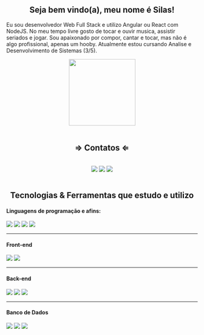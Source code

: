  <div>
  <h2 align="center">Seja bem vindo(a), meu nome é Silas!</h2>
  <p>Eu sou desenvolvedor Web Full Stack e utilizo Angular ou React com NodeJS. No meu tempo livre gosto de tocar e ouvir musica, assistir seriados e jogar. Sou apaixonado por compor, cantar e tocar, mas não é  algo profissional, apenas um hooby. Atualmente estou cursando Analise e Desenvolvimento de Sistemas (3/5).</p>
  <div>
 <div align="center">
    <img height="175em" src="https://github-readme-stats.vercel.app/api?username=SilasSousadeJesus&show_icons=true&theme=radical">
</div>
  
  <br>
 
   <h2 align="center"> &rArr; Contatos &lArr;</h2>
<div style="display: inline_block" align="center"><br>
  <a href="https://www.instagram.com/silassousadev/" target="_blank"><img src="https://img.shields.io/badge/-Instagram-%23E4405F?style=for-the-badge&logo=instagram&logoColor=white" target="_blank"></a> 
  <a href = "mailto:silassousadejesus@gmail.com"><img src="https://img.shields.io/badge/-Gmail-%23333?style=for-the-badge&logo=gmail&logoColor=white" target="_blank"></a>
  <a href="https://www.linkedin.com/in/silassousadejesus/" target="_blank"><img src="https://img.shields.io/badge/-LinkedIn-%230077B5?style=for-the-badge&logo=linkedin&logoColor=white" target="_blank"></a> 
  </div><br> 
</div>

  <h2 align="center"> Tecnologias & Ferramentas que estudo e utilizo</h2>

  <div>
    <h4>Linguagens de programação e afins:</h4>
    <img src="https://img.shields.io/badge/JavaScript-F7DF1E?style=for-the-badge&logo=javascript&logoColor=black" >
    <img src="https://img.shields.io/badge/CSS3-1572B6?style=for-the-badge&logo=css3&logoColor=white" >
    <img src="https://img.shields.io/badge/HTML5-E34F26?style=for-the-badge&logo=html5&logoColor=white" >
    <img src="https://img.shields.io/badge/TypeScript-007ACC?style=for-the-badge&logo=typescript&logoColor=white" >
    <hr>
    <h4>Front-end</h4>
    <img src="https://img.shields.io/badge/Angular-DD0031?style=for-the-badge&logo=angular&logoColor=white" >
    <img src="https://img.shields.io/badge/Bootstrap-563D7C?style=for-the-badge&logo=bootstrap&logoColor=white" >
    <hr>
    <h4>Back-end</h4>
    <img src="https://img.shields.io/badge/Node.js-339933?style=for-the-badge&logo=nodedotjs&logoColor=white">
    <img src="https://img.shields.io/badge/express.js-%23404d59.svg?style=for-the-badge&logo=express&logoColor=%2361DAFB">
    <img src="https://img.shields.io/badge/Swagger-85EA2D?style=for-the-badge&logo=Swagger&logoColor=white">
       <hr>
    <h4>Banco de Dados</h4>
    <img src="https://img.shields.io/badge/MongoDB-4EA94B?style=for-the-badge&logo=mongodb&logoColor=white">
    <img src="https://img.shields.io/badge/MySQL-00000F?style=for-the-badge&logo=mysql&logoColor=white" >
    <img src="https://img.shields.io/badge/Firebase-F29D0C?style=for-the-badge&logo=firebase&logoColor=white" >
  </div>
